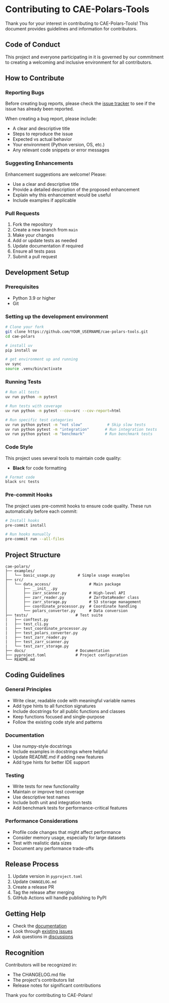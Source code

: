 # Contributing to CAE-Polars-Tools

Thank you for your interest in contributing to CAE-Polars-Tools! This document provides guidelines and information for contributors.

## Code of Conduct

This project and everyone participating in it is governed by our commitment to creating a welcoming and inclusive environment for all contributors.

## How to Contribute

### Reporting Bugs

Before creating bug reports, please check the [issue tracker](https://github.com/nschroed/cae-polars-tools/issues) to see if the issue has already been reported.

When creating a bug report, please include:
- A clear and descriptive title
- Steps to reproduce the issue
- Expected vs actual behavior
- Your environment (Python version, OS, etc.)
- Any relevant code snippets or error messages

### Suggesting Enhancements

Enhancement suggestions are welcome! Please:
- Use a clear and descriptive title
- Provide a detailed description of the proposed enhancement
- Explain why this enhancement would be useful
- Include examples if applicable

### Pull Requests

1. Fork the repository
2. Create a new branch from `main`
3. Make your changes
4. Add or update tests as needed
5. Update documentation if required
6. Ensure all tests pass
7. Submit a pull request

## Development Setup

### Prerequisites

- Python 3.9 or higher
- Git

### Setting up the development environment

```bash
# Clone your fork
git clone https://github.com/YOUR_USERNAME/cae-polars-tools.git
cd cae-polars

# install uv
pip install uv

# get environment up and running
uv sync
source .venv/bin/activate
```

### Running Tests

```bash
# Run all tests
uv run python -m pytest

# Run tests with coverage
uv run python -m pytest --cov=src --cov-report=html

# Run specific test categories
uv run python pytest -m "not slow"           # Skip slow tests
uv run python pytest -m "integration"       # Run integration tests
uv run python pytest -m "benchmark"         # Run benchmark tests
```

### Code Style

This project uses several tools to maintain code quality:

- **Black** for code formatting

```bash
# Format code
black src tests
```

### Pre-commit Hooks

The project uses pre-commit hooks to ensure code quality. These run automatically before each commit:

```bash
# Install hooks
pre-commit install

# Run hooks manually
pre-commit run --all-files
```

## Project Structure

```
cae-polars/
├── examples/
│   └── basic_usage.py          # Simple usage examples
├── src/
│   └── data_access/                 # Main package
│       ├── __init__.py
│       ├── zarr_scanner.py          # High-level API
│       ├── zarr_reader.py           # ZarrDataReader class
│       ├── zarr_storage.py          # S3 storage management
│       ├── coordinate_processor.py  # Coordinate handling
│       └── polars_converter.py      # Data conversion
├── tests/                     # Test suite
|   ├── conftest.py
|   ├── test_cli.py
|   ├── test_coordinate_processor.py
|   ├── test_polars_converter.py
|   ├── test_zarr_reader.py
|   ├── test_zarr_scanner.py
|   └── test_zarr_storage.py
├── docs/                      # Documentation
├── pyproject.toml             # Project configuration
└── README.md
```

## Coding Guidelines

### General Principles

- Write clear, readable code with meaningful variable names
- Add type hints to all function signatures
- Include docstrings for all public functions and classes
- Keep functions focused and single-purpose
- Follow the existing code style and patterns

### Documentation

- Use numpy-style docstrings
- Include examples in docstrings where helpful
- Update README.md if adding new features
- Add type hints for better IDE support

### Testing

- Write tests for new functionality
- Maintain or improve test coverage
- Use descriptive test names
- Include both unit and integration tests
- Add benchmark tests for performance-critical features

### Performance Considerations

- Profile code changes that might affect performance
- Consider memory usage, especially for large datasets
- Test with realistic data sizes
- Document any performance trade-offs

## Release Process

1. Update version in `pyproject.toml`
2. Update `CHANGELOG.md`
3. Create a release PR
4. Tag the release after merging
5. GitHub Actions will handle publishing to PyPI

## Getting Help

- Check the [documentation](https://cae-polars.readthedocs.io)
- Look through [existing issues](https://github.com/nschroed/cae-polars/issues)
- Ask questions in [discussions](https://github.com/nschroed/cae-polars/discussions)

## Recognition

Contributors will be recognized in:
- The CHANGELOG.md file
- The project's contributors list
- Release notes for significant contributions

Thank you for contributing to CAE-Polars!
